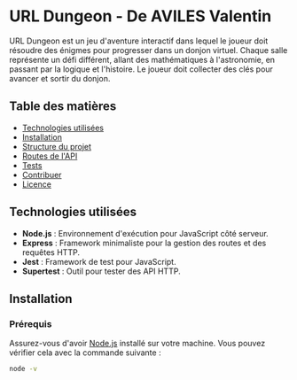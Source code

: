 # URL Dungeon - De AVILES Valentin

URL Dungeon est un jeu d'aventure interactif dans lequel le joueur doit résoudre des énigmes pour progresser dans un donjon virtuel. Chaque salle représente un défi différent, allant des mathématiques à l'astronomie, en passant par la logique et l'histoire. Le joueur doit collecter des clés pour avancer et sortir du donjon.

## Table des matières

- [Technologies utilisées](#technologies-utilisées)
- [Installation](#installation)
- [Structure du projet](#structure-du-projet)
- [Routes de l'API](#routes-de-lapi)
- [Tests](#tests)
- [Contribuer](#contribuer)
- [Licence](#licence)

## Technologies utilisées

- **Node.js** : Environnement d'exécution pour JavaScript côté serveur.
- **Express** : Framework minimaliste pour la gestion des routes et des requêtes HTTP.
- **Jest** : Framework de test pour JavaScript.
- **Supertest** : Outil pour tester des API HTTP.

## Installation

### Prérequis

Assurez-vous d'avoir [Node.js](https://nodejs.org) installé sur votre machine. Vous pouvez vérifier cela avec la commande suivante :

```bash
node -v

